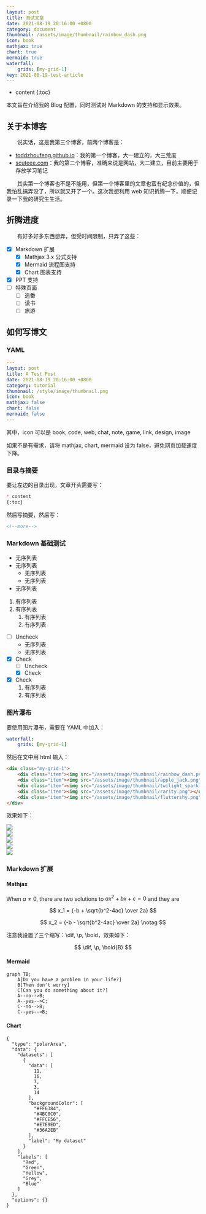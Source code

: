 ```yaml
---
layout: post
title: 测试文章
date: 2021-08-19 20:16:00 +0800
category: document
thumbnail: /assets/image/thumbnail/rainbow_dash.png
icon: book
mathjax: true
chart: true
mermaid: true
waterfall:
    grids: [my-grid-1]
key: 2021-08-19-test-article
---
```



* content
{:toc}

本文旨在介绍我的 Blog 配置，同时测试对 Markdown 的支持和显示效果。
<!--more-->

## 关于本博客

&emsp;&emsp;说实话，这是我第三个博客，前两个博客是：

* [toddzhoufeng.github.io](https://toddzhoufeng.github.io)：我的第一个博客，大一建立的，大三荒废
* [scuteee.com](https://scuteee.com)：我的第二个博客，准确来说是网站，大二建立，目前主要用于存放学习笔记

&emsp;&emsp;其实第一个博客也不是不能用，但第一个博客里的文章也蛮有纪念价值的，但我怕乱搞弄没了，所以就又开了一个。这次我想利用 web 知识折腾一下，顺便记录一下我的研究生生活。

## 折腾进度

&emsp;&emsp;有好多好多东西想弄，但受时间限制，只弄了这些：

- [x] Markdown 扩展
  - [x] Mathjax 3.x 公式支持
  - [x] Mermaid 流程图支持
  - [x] Chart 图表支持
- [x] PPT 支持
- [ ] 特殊页面
  - [ ] 追番
  - [ ] 读书
  - [ ] 旅游

## 如何写博文

### YAML

```yaml
---
layout: post
title: A Test Post
date: 2021-08-19 20:16:00 +0800
category: tutorial
thumbnail: /style/image/thumbnail.png
icon: book
mathjax: false
chart: false
mermaid: false
---
```

其中，icon 可以是 book, code, web, chat, note, game, link, design, image

如果不是有需求，请将 mathjax, chart, mermaid 设为 false，避免网页加载速度下降。

### 目录与摘要

要让左边的目录出现，文章开头需要写：

```markdown
* content
{:toc}
```

然后写摘要，然后写：

```markdown
<!--more-->
```

### Markdown 基础测试

- 无序列表
- 无序列表
  - 无序列表
  - 无序列表
- 无序列表

1. 有序列表
2. 有序列表
   1. 有序列表
   2. 有序列表

- [ ] Uncheck
  * 无序列表
  * 无序列表
- [x] Check
  - [ ] Uncheck
  - [x] Check
- [x] Check
  1. 有序列表
  2. 有序列表

### 图片瀑布

要使用图片瀑布，需要在 YAML 中加入：

```yaml
waterfall:
    grids: [my-grid-1]
```

然后在文中用 html 输入：

```html
<div class="my-grid-1">
    <div class="item"><img src="/assets/image/thumbnail/rainbow_dash.png"></div>
    <div class="item"><img src="/assets/image/thumbnail/apple_jack.png"></div>
    <div class="item"><img src="/assets/image/thumbnail/twilight_sparkle.png"></div>
    <div class="item"><img src="/assets/image/thumbnail/rarity.png"></div>
    <div class="item"><img src="/assets/image/thumbnail/fluttershy.png"></div>
</div>
```

效果如下：

<div class="my-grid-1">
    <div class="grid-sizer"></div>
    <div class="grid-item"><img src="/assets/image/thumbnail/rainbow_dash.png"></div>
    <div class="grid-item"><img src="/assets/image/thumbnail/apple_jack.png"></div>
    <div class="grid-item"><img src="/assets/image/thumbnail/twilight_sparkle.png"></div>
    <div class="grid-item"><img src="/assets/image/thumbnail/rarity.jpg"></div>
    <div class="grid-item"><img src="/assets/image/thumbnail/fluttershy.png"></div>
</div>

### Markdown 扩展

#### Mathjax

When $a \ne 0$, there are two solutions to $ax^2 + bx + c = 0$ and they are

$$
x_1 = {-b + \sqrt{b^2-4ac} \over 2a}
$$

$$
x_2 = {-b - \sqrt{b^2-4ac} \over 2a} \notag
$$

注意我设置了三个缩写：\dif, \p, \bold，效果如下：

$$
\dif, \p, \bold{B}
$$

#### Mermaid

```mermaid
graph TB;
    A[Do you have a problem in your life?]
    B[Then don't worry]
    C[Can you do something about it?]
    A--no-->B;
    A--yes-->C;
    C--no-->B;
    C--yes-->B;
```

#### Chart

```chart
{
  "type": "polarArea",
  "data": {
    "datasets": [
      {
        "data": [
          11,
          16,
          7,
          3,
          14
        ],
        "backgroundColor": [
          "#FF6384",
          "#4BC0C0",
          "#FFCE56",
          "#E7E9ED",
          "#36A2EB"
        ],
        "label": "My dataset"
      }
    ],
    "labels": [
      "Red",
      "Green",
      "Yellow",
      "Grey",
      "Blue"
    ]
  },
  "options": {}
}
```
